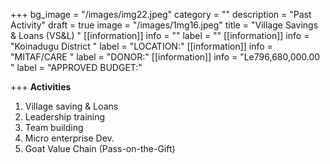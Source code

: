 +++
bg_image = "/images/img22.jpeg"
category = ""
description = "Past Activity"
draft = true
image = "/images/1mg16.jpeg"
title = "Village Savings &  Loans (VS&L) "
[[information]]
info = ""
label = ""
[[information]]
info = "Koinadugu District "
label = "LOCATION:"
[[information]]
info = "MITAF/CARE "
label = "DONOR:"
[[information]]
info = "Le796,680,000.00 "
label = "APPROVED BUDGET:"

+++
**Activities**

1. Village saving & Loans
2.  Leadership training
3. Team building
4. Micro enterprise Dev.
5.  Goat Value Chain (Pass-on-the-Gift)